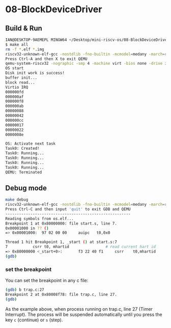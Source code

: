 # 08-BlockDeviceDriver

## Build & Run

```sh
IAN@DESKTOP-9AEMEPL MINGW64 ~/Desktop/mini-riscv-os/08-BlockDeviceDriver (feat/block_driver)
$ make all
rm -f *.elf *.img
riscv32-unknown-elf-gcc -nostdlib -fno-builtin -mcmodel=medany -march=rv32ima -mabi=ilp32 -g -Wall -w -T os.ld -o os.elf start.s sys.s lib.c timer.c task.c os.c user.c trap.c lock.c plic.c virtio.c string.c
Press Ctrl-A and then X to exit QEMU
qemu-system-riscv32 -nographic -smp 4 -machine virt -bios none -drive if=none,format=raw,file=hdd.dsk,id=x0 -device virtio-blk-device,drive=x0,bus=virtio-mmio-bus.0 -kernel os.elf
OS start
Disk init work is success!
buffer init...
block read...
Virtio IRQ
000000fd
000000af
000000f8
000000ab
00000088
00000042
000000cc
00000017
00000022
0000008e

OS: Activate next task
Task0: Created!
Task0: Running...
Task0: Running...
Task0: Running...
Task0: Running...
QEMU: Terminated
```

## Debug mode

```sh
make debug
riscv32-unknown-elf-gcc -nostdlib -fno-builtin -mcmodel=medany -march=rv32ima -mabi=ilp32 -g -Wall -T os.ld -o os.elf start.s sys.s lib.c timer.c task.c os.c user.c trap.c lock.c
Press Ctrl-C and then input 'quit' to exit GDB and QEMU
-------------------------------------------------------
Reading symbols from os.elf...
Breakpoint 1 at 0x80000000: file start.s, line 7.
0x00001000 in ?? ()
=> 0x00001000:  97 02 00 00     auipc   t0,0x0

Thread 1 hit Breakpoint 1, _start () at start.s:7
7           csrr t0, mhartid                # read current hart id
=> 0x80000000 <_start+0>:       f3 22 40 f1     csrr    t0,mhartid
(gdb)
```

### set the breakpoint

You can set the breakpoint in any c file:

```sh
(gdb) b trap.c:27
Breakpoint 2 at 0x80008f78: file trap.c, line 27.
(gdb)
```

As the example above, when process running on trap.c, line 27 (Timer Interrupt).
The process will be suspended automatically until you press the key `c` (continue) or `s` (step).
